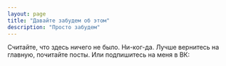 ```yaml
---
layout: page
title: "Давайте забудем об этом"
description: "Просто забудем"
---
```


Считайте, что здесь ничего не было. Ни-ког-да. Лучше вернитесь на главную, почитайте посты. Или подпишитесь на меня в ВК:

<script type="text/javascript" src="//vk.com/js/api/openapi.js?116"></script>

<!-- VK Widget -->
<div id="vk_groups"></div>
<script type="text/javascript">
VK.Widgets.Group("vk_groups", {mode: 2, width: "300", height: "400", color1: "430102", color2: "9D0104"}, 75517905);
</script>
